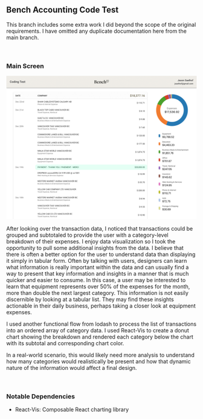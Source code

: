 ## Bench Accounting Code Test

This branch includes some extra work I did beyond the scope of the original requirements. I have omitted any duplicate documentation here from the main branch.
<br/>
<br/>
<br/>

### Main Screen

![Main Screen](https://github.com/jsaelhof/bench-test/blob/50a5b3cb1446068a9ad0b75d548775077314a953/images/screen_expenses.png "Main Screen")

After looking over the transaction data, I noticed that transactions could be grouped and subtotaled to provide the user with a category-level breakdown of their expenses. I enjoy data visualization so I took the opportunity to pull some additional insights from the data. I believe that there is often a better option for the user to understand data than displaying it simply in tabular form. Often by talking with users, designers can learn what information is really important within the data and can usually find a way to present that key information and insights in a manner that is much quicker and easier to consume. In this case, a user may be interested to learn that equipment represents over 50% of the expenses for the month, more than double the next largest category. This information is not easily discernible by looking at a tabular list. They may find these insights actionable in their daily business, perhaps taking a closer look at equipment expenses.

I used another functional flow from lodash to process the list of transactions into an ordered array of category data. I used React-Vis to create a donut chart showing the breakdown and rendered each category below the chart with its subtotal and corresponding chart color.

In a real-world scenario, this would likely need more analysis to understand how many categories would realistically be present and how that dynamic nature of the information would affect a final design.
<br/>
<br/>
<br/>

### Notable Dependencies

- React-Vis: Composable React charting library

